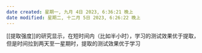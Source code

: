 ```yaml
---
date created: 星期一, 九月 4日 2023, 6:36:21 晚上
date modified: 星期二, 十二月 5日 2023, 6:26:22 晚上
---
```

[[提取强度]]的研究显示，在短时间内（比如半小时），学习的测试效果优于提取，但是时间拉到两天至一星期时，提取的测试效果优于学习